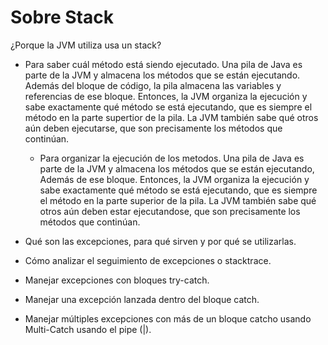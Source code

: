 # Sobre Stack
¿Porque la JVM utiliza usa un stack?
+ Para saber cuál método está siendo ejecutado.
  Una pila de Java es parte de la JVM y almacena los métodos que se están ejecutando. Además del bloque
  de código, la pila almacena las variables y referencias de ese bloque. Entonces, la JVM organiza la
  ejecución y sabe exactamente qué método se está ejecutando, que es siempre el método en la parte supertior
  de la pila. La JVM también sabe qué otros aún deben ejecutarse, que son precisamente los métodos que continúan.

  + Para organizar la ejecución de los metodos.
    Una pila de Java es parte de la JVM y almacena los métodos que se están ejecutando, Además de ese bloque.
    Entonces, la JVM organiza la ejecución y sabe exactamente qué método se está ejecutando, que es siempre el método
    en la parte superior de la pila. La JVM también sabe qué otros aún deben estar ejecutandose, que son precisamente
    los métodos que continúan.
    
+ Qué son las excepciones, para qué sirven y por qué se utilizarlas.
+ Cómo analizar el seguimiento de excepciones o stacktrace.
+ Manejar excepciones con bloques try-catch.
+ Manejar una excepción lanzada dentro del bloque catch.
+ Manejar múltiples excepciones con más de un bloque catcho usando Multi-Catch usando el pipe (|).
